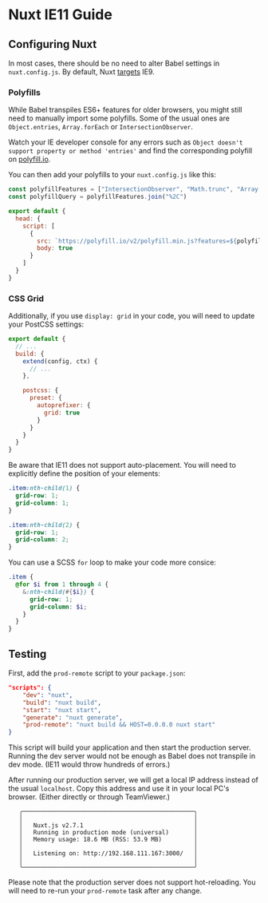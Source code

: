 # Nuxt IE11 Guide

## Configuring Nuxt

In most cases, there should be no need to alter Babel settings in `nuxt.config.js`. By default, Nuxt [targets](https://nuxtjs.org/api/configuration-build/#babel) IE9.

### Polyfills

While Babel transpiles ES6+ features for older browsers, you might still need to manually import some polyfills. Some of the usual ones are `Object.entries`, `Array.forEach` or `IntersectionObserver`.

Watch your IE developer console for any errors such as `Object doesn't support property or method 'entries'` and find the corresponding polyfill on [polyfill.io](polyfill.io).

You can then add your polyfills to your `nuxt.config.js` like this:

```js
const polyfillFeatures = ["IntersectionObserver", "Math.trunc", "Array.from"]
const polyfillQuery = polyfillFeatures.join("%2C")

export default {
  head: {
    script: [
      {
        src: `https://polyfill.io/v2/polyfill.min.js?features=${polyfillQuery}`,
        body: true
      }
    ]
  }
}
```

### CSS Grid

Additionally, if you use `display: grid` in your code, you will need to update your PostCSS settings:

```js
export default {
  // ...
  build: {
    extend(config, ctx) {
      // ...
    },

    postcss: {
      preset: {
        autoprefixer: {
          grid: true
        }
      }
    }
  }
}
```

Be aware that IE11 does not support auto-placement. You will need to explicitly define the position of your elements:

```css
.item:nth-child(1) {
  grid-row: 1;
  grid-column: 1;
}

.item:nth-child(2) {
  grid-row: 1;
  grid-column: 2;
}
```

You can use a SCSS `for` loop to make your code more consice:

```scss
.item {
  @for $i from 1 through 4 {
    &:nth-child(#{$i}) {
      grid-row: 1;
      grid-column: $i;
    }
  }
}
```

## Testing

First, add the `prod-remote` script to your `package.json`:

```json
"scripts": {
    "dev": "nuxt",
    "build": "nuxt build",
    "start": "nuxt start",
    "generate": "nuxt generate",
    "prod-remote": "nuxt build && HOST=0.0.0.0 nuxt start"
}
```

This script will build your application and then start the production server. Running the dev server would not be enough as Babel does not transpile in dev mode. (IE11 would throw hundreds of errors.)

After running our production server, we will get a local IP address instead of the usual `localhost`. Copy this address and use it in your local PC's browser. (Either directly or through TeamViewer.)

```
   ╭────────────────────────────────────────────────╮
   │                                                │
   │   Nuxt.js v2.7.1                               │
   │   Running in production mode (universal)       │
   │   Memory usage: 18.6 MB (RSS: 53.9 MB)         │
   │                                                │
   │   Listening on: http://192.168.111.167:3000/   │
   │                                                │
   ╰────────────────────────────────────────────────╯
```

Please note that the production server does not support hot-reloading. You will need to re-run your `prod-remote` task after any change.

